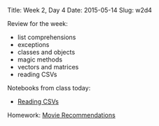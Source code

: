 Title: Week 2, Day 4
Date: 2015-05-14
Slug: w2d4

Review for the week:

* list comprehensions
* exceptions
* classes and objects
* magic methods
* vectors and matrices
* reading CSVs

Notebooks from class today:

* [Reading CSVs](https://github.com/tiyd-python-2015-05/curriculum/blob/master/basics/week2/CSV%20Files.ipynb)

Homework: [Movie Recommendations](https://github.com/tiyd-python-2015-05/movie-recommendations)
